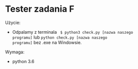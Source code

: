 # Tester zadania F

Użycie:
* Odpalamy z terminala <code> $ python3 check.py [nazwa naszego programu]</code> lub <code>python check.py [nazwa naszego programu]</code> bez .exe na Windowsie.

Wymaga:
* python 3.6
